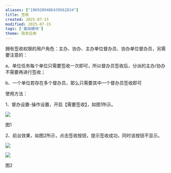 ```yaml
---
aliases: ["1969209486439562834"]
title: 签收
created: 2025-07-15
modified: 2025-07-15
tags: ['基础模块']
theme: 政务应用
---
```


拥有签收权限的用户角色：主办、协办、主办单位督办员、协办单位督办员，另需要注意的：

a、单位任务每个单位只需要签收一次即可，所以督办员签收后，分派的主办/协办不需要再进行签收；

b、一个单位若存在多个督办员，那么只需要其中一个督办员签收即可

使用方法：

1、督办设置-操作设置，开启【需要签收】，如图1所示。

![](f368e896a99c9c02c32b7fe0c87aeb4a.jpg)

图1

2、前台效果，如图2所示，点击签收按钮，提示签收成功，同时该按钮不显示。

![](261414713bfa83e9a9e46b4b9dd1f5da.jpg)

![](554dac9ca38d5851a5b10de8de6967df.jpg)

图2